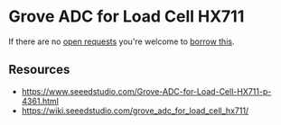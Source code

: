 # Grove ADC for Load Cell HX711
If there are no [open requests](../../../../issues?q=is%3Aissue+is%3Aopen+%22Grove+ADC+for+Load+Cell+HX711%22+in%3Atitle) you're welcome to [borrow this](../../../../issues/new?title=Borrow+request+for+Grove+ADC+for+Load+Cell+HX711&body=1+piece+of+%5Bthis%5D%28..%2Fblob%2Fmain%2F.%2FHardware%2FSensors%2FGrove_ADC_for_Load_Cell_HX711.md%29+for+~2+weeks.).

## Resources
- https://www.seeedstudio.com/Grove-ADC-for-Load-Cell-HX711-p-4361.html
- https://wiki.seeedstudio.com/grove_adc_for_load_cell_hx711/
